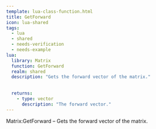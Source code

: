 ```yaml
---
template: lua-class-function.html
title: GetForward
icon: lua-shared
tags:
  - lua
  - shared
  - needs-verification
  - needs-example
lua:
  library: Matrix
  function: GetForward
  realm: shared
  description: "Gets the forward vector of the matrix."
  
  
  returns:
    - type: vector
      description: "The forward vector."
---
```


<div class="lua__search__keywords">
Matrix:GetForward &#x2013; Gets the forward vector of the matrix.
</div>
